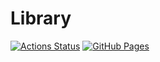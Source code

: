 # Library
[![Actions Status](https://github.com/hashiryo/test2/workflows/verify/badge.svg)](https://github.com/hashiryo/test2/actions)
[![GitHub Pages](https://img.shields.io/static/v1?label=GitHub+Pages&message=+&color=brightgreen&logo=github)](https://hashiryo.github.io/test2/) 
